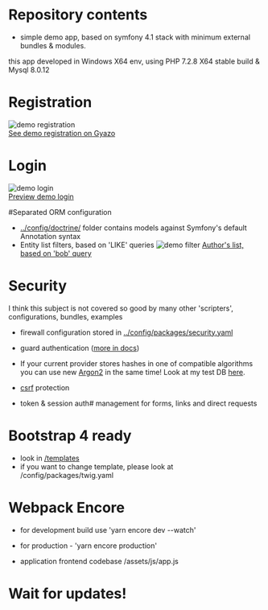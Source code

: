 # Repository contents

 - simple demo app, based on symfony 4.1 stack with minimum external bundles & modules.

this app developed in Windows X64 env, using PHP 7.2.8 X64 stable build & Mysql 8.0.12


# Registration

![demo registration](https://i.gyazo.com/4a0bd3adfaad1e9186540826875cb952.png)  
[See demo registration on Gyazo](https://gyazo.com/90c8dc79449b0ef266f3f89646deb35e)

# Login 

![demo login](https://i.gyazo.com/2b15048b1bbb4b664b68c590233a7dd2.png)  
[Preview demo login](https://gyazo.com/2d08214ee7a7c329543cc0c1c53e45cb)

#Separated ORM configuration

  - [../config/doctrine/](https://github.com/ioncode/20180802-case/tree/master/20180802-case/config/doctrine) folder contains models against Symfony's default Annotation syntax
  - Entity list filters, based on 'LIKE' queries
![demo filter](https://gyazo.com/f7758947f48a833603010f038adcb2fe)
[Author's list, based on 'bob' query](https://gyazo.com/bdbab15010c233da6c74799b5f9a8f4c)   

# Security 

I think this subject is not covered so good by many other 'scripters', configurations, bundles, examples 

 - firewall configuration stored in [../config/packages/security.yaml](https://github.com/ioncode/20180802-case/blob/master/20180802-case/config/packages/security.yaml)
 
 - guard authentication ([more in docs](http://symfony.com/doc/current/security/guard_authentication.html))

 - If your current provider stores hashes in one of compatible algorithms you can use new [Argon2](https://framework.zend.com/blog/2017-08-17-php72-argon2-hash-password.html) in the same time! Look at my test DB [here](https://gyazo.com/eb90ee97bc5ce4b3c2694a6341388256).    

 - [csrf](https://en.wikipedia.org/wiki/Cross-site_request_forgery) protection

 - token & session auth# management for forms, links and direct requests
 
# Bootstrap 4 ready 

 - look in [/templates](https://github.com/ioncode/20180802-case/tree/master/20180802-case/templates)
 - if you want to change template, please look at /config/packages/twig.yaml 
 

# Webpack Encore   

 - for development build use 'yarn encore dev --watch'

 - for production - 'yarn encore production'
 
 - application frontend codebase /assets/js/app.js 




# Wait for updates! 